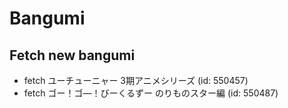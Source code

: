 # Bangumi
## Fetch new bangumi
- fetch ユーチューニャー 3期アニメシリーズ (id: 550457)
- fetch ゴー！ゴ―！びーくるずー のりものスター編 (id: 550487)
